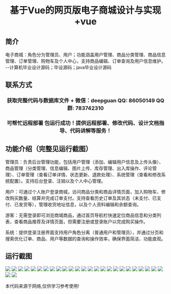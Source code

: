 <p><h1 align="center">基于Vue的网页版电子商城设计与实现+vue</h1></p>

## 简介
电子商城：角色分为管理员、用户；功能涵盖用户管理、商品分类管理、商品信息管理、订单管理、购物车及个人中心，支持商品编辑、订单查询及用户信息维护。    --计算机毕业设计源码；毕设源码；java毕业设计源码


## 联系方式
<p><h3 align="center">获取完整代码与数据库文件 + 微信：deepguan QQ: 86050149 QQ群: 783742310</h3></p>
<p><h3 align="center">可帮忙远程部署 包运行成功！提供远程部署、修改代码、设计文档指导、代码讲解等服务！</h3></p>

## 功能介绍（完整见运行截图）
管理员：负责后台管理功能，包括用户管理（添加、编辑用户信息及上传头像）、商品管理（分类管理、信息编辑、图片上传、库存管理、出入库操作、评论管理）、订单管理（查看订单详情、状态更新、退款处理）、系统管理（查看和修改系统配置）。支持后台登录、注销以及个人中心管理。

用户：可通过个人账户登录商城，访问商品分类和商品详情页面，加入购物车、修改购买数量、结算并完成订单支付。支持查看历史订单及其状态（未支付、已支付、已发货等），管理收货地址信息，以及个人资料编辑和余额查询。

游客：无需登录即可浏览商城商品，通过首页导航栏快速定位商品信息和分类列表，查看商品推荐及详情页面，但需要注册或登录账户以完成购买操作。

系统：提供登录注册界面支持用户角色分离（普通用户和管理员），并通过分页和搜索优化订单、商品、用户等数据的查询和操作效率，确保界面简洁、功能直观。


## 运行截图
![](img/001.jpg)
![](img/002.jpg)
![](img/003.jpg)
![](img/004.jpg)
![](img/005.jpg)
![](img/006.jpg)
![](img/007.jpg)
![](img/008.jpg)
![](img/009.jpg)
![](img/010.jpg)
![](img/011.jpg)
![](img/012.jpg)
![](img/013.jpg)
![](img/014.jpg)
![](img/015.jpg)
![](img/016.jpg)
![](img/017.jpg)
![](img/018.jpg)
![](img/019.jpg)
![](img/020.jpg)
![](img/021.jpg)
![](img/022.jpg)
![](img/023.jpg)
![](img/024.jpg)
![](img/025.jpg)
![](img/026.jpg)
![](img/027.jpg)

<p>本代码来源于网络,仅供学习参考使用!</p>
